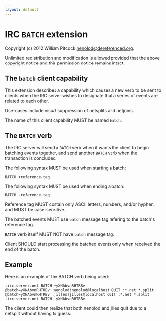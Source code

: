 ```yaml
---
layout: default
---
```


# IRC `BATCH` extension

Copyright (c) 2012 William Pitcock <nenolod@dereferenced.org>.

Unlimited redistribution and modification is allowed provided that the above
copyright notice and this permission notice remains intact.

## The `batch` client capability

This extension describes a capability which causes a new verb to be sent to
clients when the IRC server wishes to designate that a series of events are
related to each other.

Use-cases include visual suppression of netsplits and netjoins. 

The name of this client capability MUST be named `batch`.

## The `BATCH` verb

The IRC server will send a `BATCH` verb when it wants the client to begin
batching events together, and send another `BATCH` verb when the transaction
is concluded.

The following syntax MUST be used when starting a batch:

	BATCH +reference-tag

The following syntax MUST be used when ending a batch:

	BATCH -reference-tag

Reference tag MUST contain only ASCII letters, numbers, and/or hyphen, and MUST be case-sensitive.

The batched events MUST use `batch` message tag refering to the batch's reference tag.

`BATCH` verb itself MUST NOT have `batch` message tag.

Client SHOULD start processing the batched events only when received the end of the batch.

## Example

Here is an example of the BATCH verb being used:

	:irc.server.net BATCH +yXNAbvnRHTRBv
	@batch=yXNAbvnRHTRBv :nenolod!nenolod@localhost QUIT :*.net *.split
	@batch=yXNAbvnRHTRBv :jilles!jilles@localhost QUIT :*.net *.split
	:irc.server.net BATCH -yXNAbvnRHTRBv

The client could then realize that both nenolod and jilles quit due to a
netsplit without having to guess.

